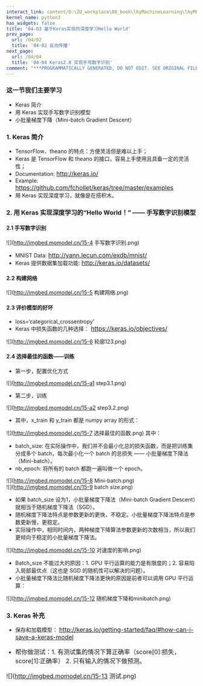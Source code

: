 ```yaml
---
interact_link: content/D:\ZU_workplace\08_book\lhyMachineLearning\lhyML\content\04/03.ipynb
kernel_name: python3
has_widgets: false
title: '04-03 基于Keras实现的深度学习Hello World'
prev_page:
  url: /04/02
  title: '04-02 反向传播'
next_page:
  url: /04/04
  title: '04-04 Keras2.0 实现手写数字识别'
comment: "***PROGRAMMATICALLY GENERATED, DO NOT EDIT. SEE ORIGINAL FILES IN /content***"
---
```


### 这一节我们主要学习
+ Keras 简介
+ 用 Keras 实现手写数字识别模型
+ 小批量梯度下降（Mini-batch Gradient Descent）


### 1. Keras 简介


+ TensorFlow、theano 的特点：方便灵活但是难以上手；
+ Keras 是 TensorFlow 和 theano 的接口，容易上手使用且具备一定的灵活性；
+ Documentation: <font size=3.5> http://keras.io/ </font>
+ Example: <font size=3.5> https://github.com/fchollet/keras/tree/master/examples </font>
+ 用 Keras 实现深度学习，就像是在搭积木。

### 2. 用 Keras 实现深度学习的“Hello World！” —— 手写数字识别模型

#### 2.1  手写数字识别


![](http://imgbed.momodel.cn/15-4 手写数字识别.png)
+ MNIST Data: <font size=3.5> http://yann.lecun.com/exdb/mnist/ </font>
+ Keras 提供数据集加载功能: <font size=3.5> http://keras.io/datasets/ </font>

#### 2.2 构建网络


![](http://imgbed.momodel.cn/15-5 构建网络.png)

#### 2.3 评价模型的好坏


+ loss=‘categorical_crossentropy’
+ Keras 中损失函数的几种选择：<font size=3.5> https://keras.io/objectives/ </font >

![](http://imgbed.momodel.cn/15-6 轮廓123.png)

#### 2.4 选择最佳的函数——训练


+ 第一步，配置优化方式

![](http://imgbed.momodel.cn/15-a1 step3.1.png)
+ 第二步，训练

![](http://imgbed.momodel.cn/15-a2 step3.2.png)
+ 其中，x_train 和 y_train 都是 numpy array 的形式：



![](http://imgbed.momodel.cn/15-7 选择最佳的函数.png)
其中：
+ batch_size: 在实际操作中，我们并不会最小化总的损失函数，而是把训练集分成多个 batch，每次最小化一个 batch 的总损失 —— 小批量梯度下降法（Mini-batch）。
+ nb_epoch: 将所有的 batch 都跑一遍叫做一个 epoch。


![](http://imgbed.momodel.cn/15-8 Mini-batch.png)    
![](http://imgbed.momodel.cn/15-9 batch size.png)
+ 如果 batch_size 设为1，小批量梯度下降法（Mini-batch Gradient Descent）就相当于随机梯度下降法（SGD）。
+ 随机梯度下降法特点是参数更新的更快，不稳定。小批量梯度下降法特点是参数更新慢，更稳定。
+ 实际操作中，相同时间内，两种梯度下降算法参数更新的次数相当，所以我们更倾向于稳定的小批量梯度下降法。
    
![](http://imgbed.momodel.cn/15-10 对速度的影响.png)    
+ Batch_size 不能过大的原因：1. GPU 平行运算的能力是有限度的；2. 容易陷入局部最优点（这也是 SGD 的随机性可以解决的问题）。
+ 小批量梯度下降法比随机梯度下降法更快的原因是前者可以调用 GPU 平行运算：
    
![](http://imgbed.momodel.cn/15-12 随机梯度下降和minibatch.png)

### 3. Keras 补充


+ 保存和加载模型： <font size=3.5>http://keras.io/getting-started/faq/#how-can-i-save-a-keras-model <font>

+ 帮你做测试：1. 有测试集的情况下算正确率（score[0]:损失，score[1]:正确率） 2. 只有输入的情况下做预测。

![](http://imgbed.momodel.cn/15-13 测试.png)
